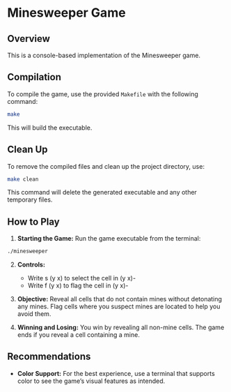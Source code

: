 # Minesweeper Game

## Overview

This is a console-based implementation of the Minesweeper game.

## Compilation

To compile the game, use the provided `Makefile` with the following command:

```bash
make
```

This will build the executable.

## Clean Up

To remove the compiled files and clean up the project directory, use:

```bash
make clean
```

This command will delete the generated executable and any other temporary files.

## How to Play

1. **Starting the Game:** Run the game executable from the terminal:

```bash
./minesweeper
```

2. **Controls:**
    - Write s (y x) to select the cell in (y x)-
    - Write f (y x) to flag the cell in (y x)-

3. **Objective:** Reveal all cells that do not contain mines without detonating any mines. Flag cells where you suspect mines are located to help you avoid them.

4. **Winning and Losing:** You win by revealing all non-mine cells. The game ends if you reveal a cell containing a mine.

## Recommendations

- **Color Support:** For the best experience, use a terminal that supports color to see the game’s visual features as intended.
